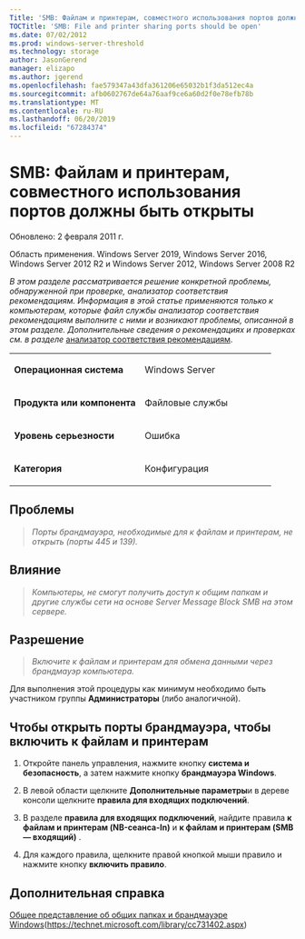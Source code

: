 ```yaml
---
Title: 'SMB: Файлам и принтерам, совместного использования портов должны быть открыты'
TOCTitle: 'SMB: File and printer sharing ports should be open'
ms.date: 07/02/2012
ms.prod: windows-server-threshold
ms.technology: storage
author: JasonGerend
manager: elizapo
ms.author: jgerend
ms.openlocfilehash: fae579347a43dfa361206e65032b1f3da512ec4a
ms.sourcegitcommit: afb0602767de64a76aaf9ce6a60d2f0e78efb78b
ms.translationtype: MT
ms.contentlocale: ru-RU
ms.lasthandoff: 06/20/2019
ms.locfileid: "67284374"
---
```

# <a name="smb-file-and-printer-sharing-ports-should-be-open"></a>SMB: Файлам и принтерам, совместного использования портов должны быть открыты


Обновлено: 2 февраля 2011 г.

Область применения. Windows Server 2019, Windows Server 2016, Windows Server 2012 R2 и Windows Server 2012, Windows Server 2008 R2

*В этом разделе рассматривается решение конкретной проблемы, обнаруженной при проверке, анализатор соответствия рекомендациям. Информация в этой статье применяются только к компьютерам, которые файл службы анализатор соответствия рекомендациям выполните с ними и возникают проблемы, описанной в этом разделе. Дополнительные сведения о рекомендациях и проверках см. в разделе* [анализатор соответствия рекомендациям](http://go.microsoft.com/fwlink/?linkid=122786%0d%0a).


<table>
<colgroup>
<col style="width: 50%" />
<col style="width: 50%" />
</colgroup>
<tbody>
<tr class="odd">
<td><p><strong>Операционная система</strong></p></td>
<td><p>Windows Server</p></td>
</tr>
<tr class="even">
<td><p><strong>Продукта или компонента</strong></p></td>
<td><p>Файловые службы</p></td>
</tr>
<tr class="odd">
<td><p><strong>Уровень серьезности</strong></p></td>
<td><p>Ошибка</p></td>
</tr>
<tr class="even">
<td><p><strong>Категория</strong></p></td>
<td><p>Конфигурация</p></td>
</tr>
</tbody>
</table>

## <a name="issue"></a>Проблемы

> *Порты брандмауэра, необходимые для к файлам и принтерам, не открыть (порты 445 и 139).*

## <a name="impact"></a>Влияние

> *Компьютеры, не смогут получить доступ к общим папкам и другие службы сети на основе Server Message Block SMB на этом сервере.*

## <a name="resolution"></a>Разрешение

> *Включите к файлам и принтерам для обмена данными через брандмауэр компьютера.*

Для выполнения этой процедуры как минимум необходимо быть участником группы **Администраторы** (либо аналогичной).

## <a name="to-open-the-firewall-ports-to-enable-file-and-printer-sharing"></a>Чтобы открыть порты брандмауэра, чтобы включить к файлам и принтерам

1.  Откройте панель управления, нажмите кнопку **система и безопасность**, а затем нажмите кнопку **брандмауэра Windows**.

2.  В левой области щелкните **Дополнительные параметры**и в дереве консоли щелкните **правила для входящих подключений**.

3.  В разделе **правила для входящих подключений**, найдите правила **к файлам и принтерам (NB-сеанса-In)** и **к файлам и принтерам (SMB — входящий)** .

4.  Для каждого правила, щелкните правой кнопкой мыши правило и нажмите кнопку **включить правило**.

## <a name="additional-references"></a>Дополнительная справка

[Общее представление об общих папках и брандмауэре Windows](https://technet.microsoft.com/library/cc731402.aspx)(https://technet.microsoft.com/library/cc731402.aspx)

